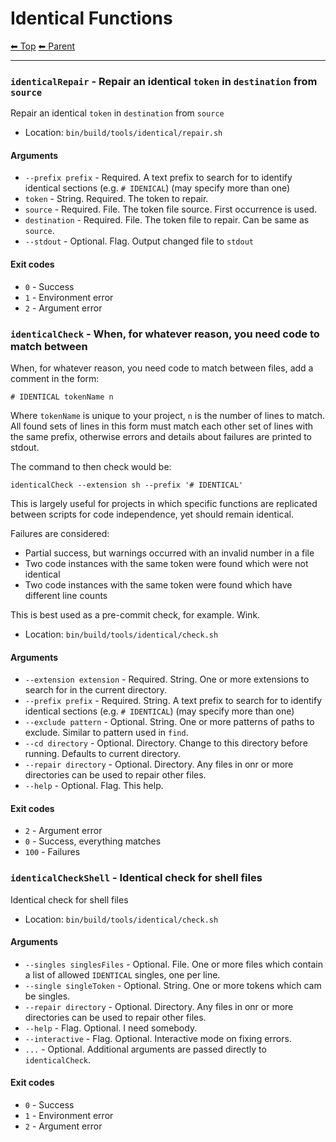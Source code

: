 # Identical Functions

<!-- TEMPLATE header 2 -->
[⬅ Top](index.md) [⬅ Parent ](../index.md)
<hr />

### `identicalRepair` - Repair an identical `token` in `destination` from `source`

Repair an identical `token` in `destination` from `source`

- Location: `bin/build/tools/identical/repair.sh`

#### Arguments

- `--prefix prefix` - Required. A text prefix to search for to identify identical sections (e.g. `# IDENICAL`) (may specify more than one)
- `token` - String. Required. The token to repair.
- `source` - Required. File. The token file source. First occurrence is used.
- `destination` - Required. File. The token file to repair. Can be same as `source`.
- `--stdout` - Optional. Flag. Output changed file to `stdout`

#### Exit codes

- `0` - Success
- `1` - Environment error
- `2` - Argument error
### `identicalCheck` - When, for whatever reason, you need code to match between

When, for whatever reason, you need code to match between files, add a comment in the form:

    # IDENTICAL tokenName n

Where `tokenName` is unique to your project, `n` is the number of lines to match. All found sets of lines in this form
must match each other set of lines with the same prefix, otherwise errors and details about failures are printed to stdout.

The command to then check would be:

    identicalCheck --extension sh --prefix '# IDENTICAL'

This is largely useful for projects in which specific functions are replicated between scripts for code independence, yet
should remain identical.

Failures are considered:

- Partial success, but warnings occurred with an invalid number in a file
- Two code instances with the same token were found which were not identical
- Two code instances with the same token were found which have different line counts

This is best used as a pre-commit check, for example. Wink.

- Location: `bin/build/tools/identical/check.sh`

#### Arguments

- `--extension extension` - Required. String. One or more extensions to search for in the current directory.
- `--prefix prefix` - Required. String. A text prefix to search for to identify identical sections (e.g. `# IDENTICAL`) (may specify more than one)
- `--exclude pattern` - Optional. String. One or more patterns of paths to exclude. Similar to pattern used in `find`.
- `--cd directory` - Optional. Directory. Change to this directory before running. Defaults to current directory.
- `--repair directory` - Optional. Directory. Any files in onr or more directories can be used to repair other files.
- `--help` - Optional. Flag. This help.

#### Exit codes

- `2` - Argument error
- `0` - Success, everything matches
- `100` - Failures
### `identicalCheckShell` - Identical check for shell files

Identical check for shell files

- Location: `bin/build/tools/identical/check.sh`

#### Arguments

- `--singles singlesFiles` - Optional. File. One or more files which contain a list of allowed `IDENTICAL` singles, one per line.
- `--single singleToken` - Optional. String. One or more tokens which cam be singles.
- `--repair directory` - Optional. Directory. Any files in onr or more directories can be used to repair other files.
- `--help` - Flag. Optional. I need somebody.
- `--interactive` - Flag. Optional. Interactive mode on fixing errors.
- `...` - Optional. Additional arguments are passed directly to `identicalCheck`.

#### Exit codes

- `0` - Success
- `1` - Environment error
- `2` - Argument error
